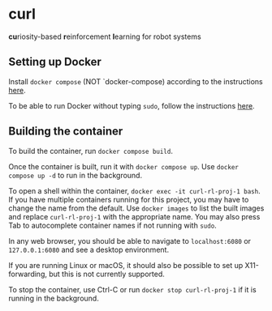 # curl
**cu**riosity-based **r**einforcement **l**earning for robot systems

## Setting up Docker
Install `docker compose` (NOT `docker-compose) according to the instructions [here](https://docs.docker.com/compose/install/).

To be able to run Docker without typing `sudo`, follow the instructions [here](https://docs.docker.com/engine/install/linux-postinstall/).

## Building the container

To build the container, run `docker compose build`.

Once the container is built, run it with `docker compose up`. Use `docker compose up -d` to run in the background. 

To open a shell within the container, `docker exec -it curl-rl-proj-1 bash`. If you have multiple containers running for this project, you may have to change the name from the default.
Use `docker images` to list the built images and replace `curl-rl-proj-1` with the appropriate name. You may also press Tab to autocomplete container names if not running with `sudo`.

In any web browser, you should be able to navigate to `localhost:6080` or `127.0.0.1:6080` and see a desktop environment. 

If you are running Linux or macOS, it should also be possible to set up X11-forwarding, but this is not currently supported. 

To stop the container, use Ctrl-C or run `docker stop curl-rl-proj-1` if it is running in the background. 

